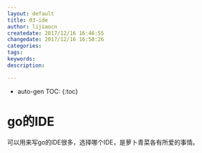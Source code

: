 ```yaml
---
layout: default
title: 03-ide
author: lijiaocn
createdate: 2017/12/16 16:46:55
changedate: 2017/12/16 16:50:26
categories:
tags:
keywords:
description: 

---
```


* auto-gen TOC:
{:toc}

# go的IDE 

可以用来写go的IDE很多，选择哪个IDE，是萝卜青菜各有所爱的事情。
